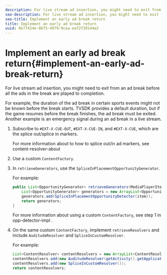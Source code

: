 ```yaml
---
description: For live stream ad insertion, you might need to exit from an ad break before all the ads in the break are played to completion.
seo-description: For live stream ad insertion, you might need to exit from an ad break before all the ads in the break are played to completion.
seo-title: Implement an early ad break return
title: Implement an early ad break return
uuid: 0e77414e-86f5-4979-9caa-eaf2f39144a2
---
```


# Implement an early ad break return{#implement-an-early-ad-break-return}

For live stream ad insertion, you might need to exit from an ad break before all the ads in the break are played to completion.

For example, the duration of the ad break in certain sports events might not be known before the break starts. TVSDK provides a default duration, but if the game resumes before the break finishes, the ad break must be exited. Another example is an emergency signal during an ad break in a live stream. 

1. Subscribe to `#EXT-X-CUE-OUT`, `#EXT-X-CUE-IN`, and `#EXT-X-CUE`, which are the splice out/splice in markers.

   For more information about to how to splice out/in ad markers, see  content-resolver-about  
1. Use a custom `ContentFactory`.
1. In `retrieveGenerators`, use the `SpliceInPlacementOpportunityGenerator`.

   For example: 

   ```java
   public List<OpportunityGenerator> retrieveGenerators(MediaPlayerItem item) { 
       List<OpportunityGenerator> generators = new ArrayList<OpportunityGenerator>(); 
       generators.add(SpliceInPlacementOpportunityDetector(item)); 
       return generators; 
   }
   ```

   For more information about using a custom `ContentFactory`, see step 1 in  opp-detector-impl . 

1. On the same custom `ContentFactory`, implement `retrieveResolvers` and include `AuditudeResolver` and `SpliceInCustomResolver`.

   For example: 

   ```java
   List<ContentResolver> contentResolvers = new ArrayList<ContentResolver>(); 
   contentResolvers.add(new AuditudeResolver(getActivity().getApplicationContext())); 
   contentResolvers.add(new SpliceInCustomResolver()); 
   return contentResolvers;
   ```

